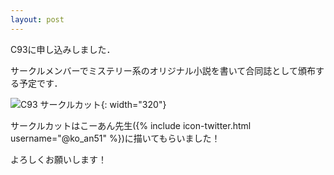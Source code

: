 ```yaml
---
layout: post
---
```

C93に申し込みしました．

サークルメンバーでミステリー系のオリジナル小説を書いて合同誌として頒布する予定です．

![C93 サークルカット]({{site.baseurl}}/assets/img/2017-08-20/A0400.png){: width="320"}

サークルカットはこーあん先生({% include icon-twitter.html username="@ko_an51" %})に描いてもらいました！

よろしくお願いします！